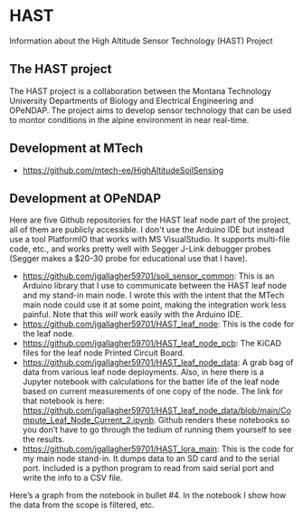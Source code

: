 # HAST
Information about the High Altitude Sensor Technology (HAST) Project

## The HAST project
The HAST project is a collaboration between the Montana Technology University Departments of Biology and Electrical Engineering and OPeNDAP. 
The project aims to develop sensor technology that can be used to montor conditions in the alpine environment in near real-time. 

## Development at MTech
* https://github.com/mtech-ee/HighAltitudeSoilSensing


## Development at OPeNDAP
Here are five Github repositories for the HAST leaf node part of the project, all of them are publicly accessible. I don't use the Arduino IDE but instead use a tool PlatformIO that works with MS VisualStudio. It supports multi-file code, etc., and works pretty well with Segger J-Link debugger probes (Segger makes a $20-30 probe for educational use that I have).

* https://github.com/jgallagher59701/soil_sensor_common: This is an Arduino library that I use to communicate between the HAST leaf node and my stand-in main node. I wrote this with the intent that the MTech main node could use it at some point, making the integration work less painful. Note that this _will_ work easily with the Arduino IDE.
* https://github.com/jgallagher59701/HAST_leaf_node: This is the code for the leaf node.
* https://github.com/jgallagher59701/HAST_leaf_node_pcb: The KiCAD files for the leaf node Printed Circuit Board.
* https://github.com/jgallagher59701/HAST_leaf_node_data: A grab bag of data from various leaf node deployments. Also, in here there is a Jupyter notebook with calculations for the batter life of the leaf node based on current measurements of one copy of the node. The link for that notebook is here: https://github.com/jgallagher59701/HAST_leaf_node_data/blob/main/Compute_Leaf_Node_Current_2.ipynb. Github renders these notebooks so you don’t have to go through the tedium of running them yourself to see the results.
* https://github.com/jgallagher59701/HAST_lora_main: This is the code for my main node stand-in. It dumps data to an SD card and to the serial port. Included is a python program to read from said serial port and write the info to a CSV file.

Here’s a graph from the notebook in bullet #4. In the notebook I show how the data from the scope is filtered, etc.
